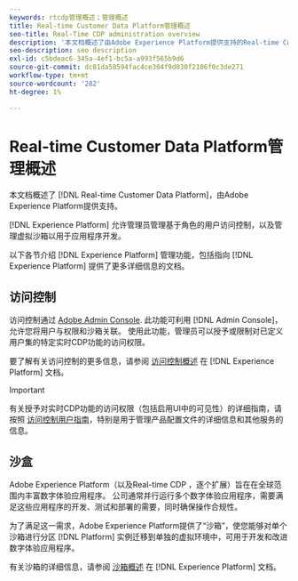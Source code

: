```yaml
---
keywords: rtcdp管理概述；管理概述
title: Real-time Customer Data Platform管理概述
seo-title: Real-Time CDP administration overview
description: '本文档概述了由Adobe Experience Platform提供支持的Real-time Customer Data Platform的管理功能。 '
seo-description: seo description
exl-id: c5bdeac6-345a-4ef1-bc5a-a993f565b9d6
source-git-commit: dc81da58594fac4ce304f9d030f2106f0c3de271
workflow-type: tm+mt
source-wordcount: '282'
ht-degree: 1%

---
```


# Real-time Customer Data Platform管理概述

本文档概述了 [!DNL Real-time Customer Data Platform]，由Adobe Experience Platform提供支持。

[!DNL Experience Platform] 允许管理员管理基于角色的用户访问控制，以及管理虚拟沙箱以用于应用程序开发。

以下各节介绍 [!DNL Experience Platform] 管理功能，包括指向 [!DNL Experience Platform] 提供了更多详细信息的文档。

## 访问控制

访问控制通过 [Adobe Admin Console](https://adminconsole.adobe.com). 此功能可利用 [!DNL Admin Console]，允许您将用户与权限和沙箱关联。 使用此功能，管理员可以授予或限制对已定义用户集的特定实时CDP功能的访问权限。

要了解有关访问控制的更多信息，请参阅 [访问控制概述](../../access-control/home.md) 在 [!DNL Experience Platform] 文档。

>[!IMPORTANT]
>
>有关授予对实时CDP功能的访问权限（包括启用UI中的可见性）的详细指南，请按照 [访问控制用户指南](../../access-control/ui/overview.md)，特别是用于管理产品配置文件的详细信息和其他服务的信息。

## 沙盒

Adobe Experience Platform（以及Real-time CDP ，逐个扩展）旨在在全球范围内丰富数字体验应用程序。 公司通常并行运行多个数字体验应用程序，需要满足这些应用程序的开发、测试和部署的需要，同时确保操作合规性。

为了满足这一需求，Adobe Experience Platform提供了“沙箱”，使您能够对单个沙箱进行分区 [!DNL Platform] 实例迁移到单独的虚拟环境中，可用于开发和改进数字体验应用程序。

有关沙箱的详细信息，请参阅 [沙箱概述](../../sandboxes/home.md) 在 [!DNL Experience Platform] 文档。
